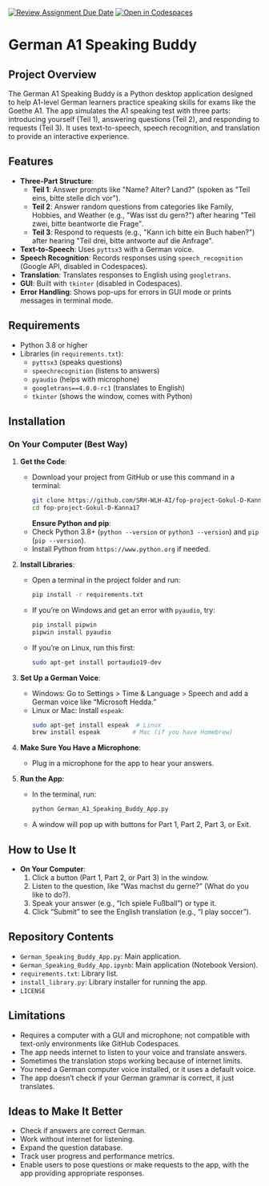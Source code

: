 [![Review Assignment Due Date](https://classroom.github.com/assets/deadline-readme-button-22041afd0340ce965d47ae6ef1cefeee28c7c493a6346c4f15d667ab976d596c.svg)](https://classroom.github.com/a/M5rgUwZx)
[![Open in Codespaces](https://classroom.github.com/assets/launch-codespace-2972f46106e565e64193e422d61a12cf1da4916b45550586e14ef0a7c637dd04.svg)](https://classroom.github.com/open-in-codespaces?assignment_repo_id=19646550)

# German A1 Speaking Buddy

## Project Overview
The German A1 Speaking Buddy is a Python desktop application designed to help A1-level German learners practice speaking skills for exams like the Goethe A1. The app simulates the A1 speaking test with three parts: introducing yourself (Teil 1), answering questions (Teil 2), and responding to requests (Teil 3). It uses text-to-speech, speech recognition, and translation to provide an interactive experience.

## Features
- **Three-Part Structure**:
  - **Teil 1**: Answer prompts like "Name? Alter? Land?" (spoken as "Teil eins, bitte stelle dich vor").
  - **Teil 2**: Answer random questions from categories like Family, Hobbies, and Weather (e.g., "Was isst du gern?") after hearing "Teil zwei, bitte beantworte die Frage".
  - **Teil 3**: Respond to requests (e.g., "Kann ich bitte ein Buch haben?") after hearing "Teil drei, bitte antworte auf die Anfrage".
- **Text-to-Speech**: Uses `pyttsx3` with a German voice.
- **Speech Recognition**: Records responses using `speech_recognition` (Google API, disabled in Codespaces).
- **Translation**: Translates responses to English using `googletrans`.
- **GUI**: Built with `tkinter` (disabled in Codespaces).
- **Error Handling**: Shows pop-ups for errors in GUI mode or prints messages in terminal mode.

## Requirements
- Python 3.8 or higher
- Libraries (in `requirements.txt`):
  - `pyttsx3` (speaks questions)
  - `speechrecognition` (listens to answers)
  - `pyaudio` (helps with microphone)
  - `googletrans==4.0.0-rc1` (translates to English)
  - `tkinter` (shows the window, comes with Python)


## Installation
### On Your Computer (Best Way)
1. **Get the Code**:
   - Download your project from GitHub or use this command in a terminal:
     ```bash
     git clone https://github.com/SRH-WLH-AI/fop-project-Gokul-D-Kanna17.git
     cd fop-project-Gokul-D-Kanna17
     ```
     **Ensure Python and pip**:
   - Check Python 3.8+ (`python --version` or `python3 --version`) and `pip` (`pip --version`).
   - Install Python from `https://www.python.org` if needed.

2. **Install Libraries**:
   - Open a terminal in the project folder and run:
     ```bash
     pip install -r requirements.txt
     ```
   - If you’re on Windows and get an error with `pyaudio`, try:
     ```bash
     pip install pipwin
     pipwin install pyaudio
     ```
   - If you’re on Linux, run this first:
     ```bash
     sudo apt-get install portaudio19-dev
     ```

3. **Set Up a German Voice**:
   - Windows: Go to Settings > Time & Language > Speech and add a German voice like “Microsoft Hedda.”
   - Linux or Mac: Install `espeak`:
     ```bash
     sudo apt-get install espeak  # Linux
     brew install espeak         # Mac (if you have Homebrew)
     ```

4. **Make Sure You Have a Microphone**:
   - Plug in a microphone for the app to hear your answers.

5. **Run the App**:
   - In the terminal, run:
     ```bash
     python German_A1_Speaking_Buddy_App.py
     ```
   - A window will pop up with buttons for Part 1, Part 2, Part 3, or Exit.

## How to Use It
- **On Your Computer**:
  1. Click a button (Part 1, Part 2, or Part 3) in the window.
  2. Listen to the question, like “Was machst du gerne?” (What do you like to do?).
  3. Speak your answer (e.g., “Ich spiele Fußball”) or type it.
  4. Click “Submit” to see the English translation (e.g., “I play soccer”).

## Repository Contents
- `German_Speaking_Buddy_App.py`: Main application.
- `German_Speaking_Buddy_App.ipynb`: Main application (Notebook Version).
- `requirements.txt`: Library list.
- `install_library.py`: Library installer for running the app.
- `LICENSE`

## Limitations
- Requires a computer with a GUI and microphone; not compatible with text-only environments like GitHub Codespaces.
- The app needs internet to listen to your voice and translate answers.
- Sometimes the translation stops working because of internet limits.
- You need a German computer voice installed, or it uses a default voice.
- The app doesn’t check if your German grammar is correct, it just translates.

## Ideas to Make It Better
- Check if answers are correct German.
- Work without internet for listening.
- Expand the question database.
- Track user progress and performance metrics.
- Enable users to pose questions or make requests to the app, with the app providing appropriate responses.
